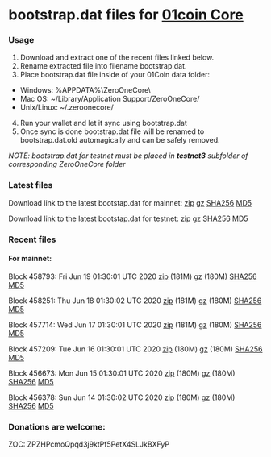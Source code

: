 # bootstrap.dat files for [01coin Core](https://01coin.io)

### Usage

1. Download and extract one of the recent files linked below.
2. Rename extracted file into filename bootstrap.dat.
3. Place bootstrap.dat file inside of your 01Coin data folder:
 - Windows: %APPDATA%\ZeroOneCore\
 - Mac OS: ~/Library/Application Support/ZeroOneCore/
 - Unix/Linux: ~/.zeroonecore/
4. Run your wallet and let it sync using bootstrap.dat
5. Once sync is done bootstrap.dat file will be renamed to bootstrap.dat.old automagically and can be safely removed.

_NOTE: bootstrap.dat for testnet must be placed in **testnet3** subfolder of corresponding ZeroOneCore folder_

### Latest files
Download link to the latest bootstap.dat for mainnet: [zip](https://files.01coin.io/mainnet/bootstrap.dat.zip) [gz](https://files.01coin.io/mainnet/bootstrap.dat.tar.gz) [SHA256](https://files.01coin.io/mainnet/sha256.txt) [MD5](https://files.01coin.io/mainnet/md5.txt)

Download link to the latest bootstap.dat for testnet: [zip](https://files.01coin.io/testnet/bootstrap.dat.zip) [gz](https://files.01coin.io/testnet/bootstrap.dat.tar.gz) [SHA256](https://files.01coin.io/testnet/sha256.txt) [MD5](https://files.01coin.io/testnet/md5.txt)

### Recent files

#### For mainnet:

Block 458793: Fri Jun 19 01:30:01 UTC 2020 [zip](https://files.01coin.io/mainnet/2020-06-19/bootstrap.dat.zip) (181M) [gz](https://files.01coin.io/mainnet/2020-06-19/bootstrap.dat.tar.gz) (180M) [SHA256](https://files.01coin.io/mainnet/2020-06-19/sha256.txt) [MD5](https://files.01coin.io/mainnet/2020-06-19/md5.txt)

Block 458251: Thu Jun 18 01:30:02 UTC 2020 [zip](https://files.01coin.io/mainnet/2020-06-18/bootstrap.dat.zip) (181M) [gz](https://files.01coin.io/mainnet/2020-06-18/bootstrap.dat.tar.gz) (180M) [SHA256](https://files.01coin.io/mainnet/2020-06-18/sha256.txt) [MD5](https://files.01coin.io/mainnet/2020-06-18/md5.txt)

Block 457714: Wed Jun 17 01:30:01 UTC 2020 [zip](https://files.01coin.io/mainnet/2020-06-17/bootstrap.dat.zip) (181M) [gz](https://files.01coin.io/mainnet/2020-06-17/bootstrap.dat.tar.gz) (180M) [SHA256](https://files.01coin.io/mainnet/2020-06-17/sha256.txt) [MD5](https://files.01coin.io/mainnet/2020-06-17/md5.txt)

Block 457209: Tue Jun 16 01:30:01 UTC 2020 [zip](https://files.01coin.io/mainnet/2020-06-16/bootstrap.dat.zip) (180M) [gz](https://files.01coin.io/mainnet/2020-06-16/bootstrap.dat.tar.gz) (180M) [SHA256](https://files.01coin.io/mainnet/2020-06-16/sha256.txt) [MD5](https://files.01coin.io/mainnet/2020-06-16/md5.txt)

Block 456673: Mon Jun 15 01:30:01 UTC 2020 [zip](https://files.01coin.io/mainnet/2020-06-15/bootstrap.dat.zip) (180M) [gz](https://files.01coin.io/mainnet/2020-06-15/bootstrap.dat.tar.gz) (180M) [SHA256](https://files.01coin.io/mainnet/2020-06-15/sha256.txt) [MD5](https://files.01coin.io/mainnet/2020-06-15/md5.txt)

Block 456378: Sun Jun 14 01:30:02 UTC 2020 [zip](https://files.01coin.io/mainnet/2020-06-14/bootstrap.dat.zip) (180M) [gz](https://files.01coin.io/mainnet/2020-06-14/bootstrap.dat.tar.gz) (180M) [SHA256](https://files.01coin.io/mainnet/2020-06-14/sha256.txt) [MD5](https://files.01coin.io/mainnet/2020-06-14/md5.txt)


### Donations are welcome:

ZOC: ZPZHPcmoQpqd3j9ktPf5PetX4SLJkBXFyP
